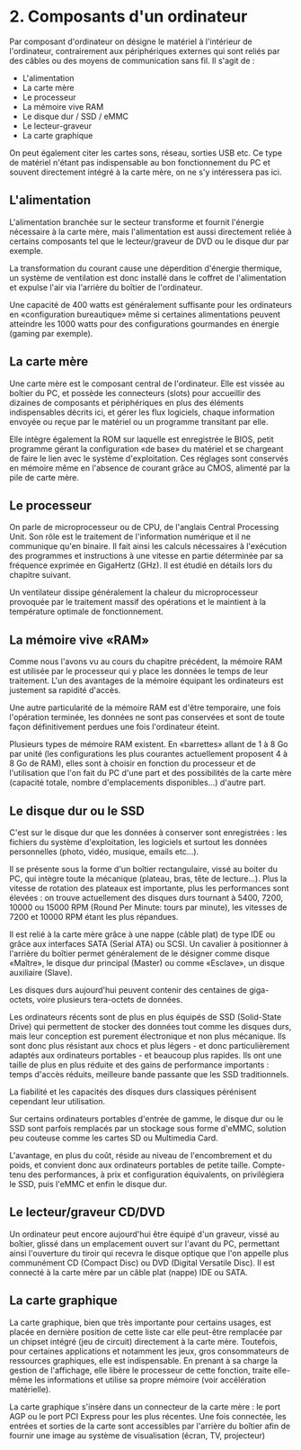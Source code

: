 # 2. Composants d'un ordinateur

Par composant d'ordinateur on désigne le matériel à l'intérieur de l'ordinateur, contrairement aux périphériques externes qui sont reliés par des câbles ou des moyens de communication sans fil.
Il s'agit de :

- L'alimentation
- La carte mère
- Le processeur
- La mémoire vive RAM
- Le disque dur / SSD / eMMC
- Le lecteur-graveur
- La carte graphique

On peut également citer les cartes sons, réseau, sorties USB etc. Ce type de matériel n'étant pas indispensable au bon fonctionnement du PC et souvent directement intégré à la carte mère, on ne s'y intéressera pas ici.


## L'alimentation
L'alimentation branchée sur le secteur transforme et fournit l'énergie nécessaire à la carte mère, mais l'alimentation est aussi directement reliée à certains composants tel que le lecteur/graveur de DVD ou le disque dur par exemple. 

La transformation du courant cause une déperdition d'énergie thermique, un système de ventilation est donc installé dans le coffret de l'alimentation et expulse l'air via l'arrière du boîtier de l'ordinateur. 

Une capacité de 400 watts est généralement suffisante pour les ordinateurs en «configuration bureautique» même si certaines alimentations peuvent atteindre les 1000 watts pour des configurations gourmandes en énergie (gaming par exemple).

## La carte mère
Une carte mère est le composant central de l'ordinateur. Elle est vissée au boîtier du PC, et possède les connecteurs (slots) pour accueillir des dizaines de composants et périphériques en plus des éléments indispensables décrits ici, et gérer les flux logiciels, chaque information envoyée ou reçue par le matériel ou un programme transitant par elle. 

Elle intègre également la ROM sur laquelle est enregistrée le BIOS, petit programme gérant la configuration «de base» du matériel et se chargeant de faire le lien avec le système d'exploitation. Ces réglages sont conservés en mémoire même en l'absence de courant grâce au CMOS, alimenté par la pile de carte mère.

## Le processeur
On parle de microprocesseur ou de CPU, de l'anglais Central Processing Unit. Son rôle est le traitement de l'information numérique et il ne communique qu'en binaire. Il fait ainsi les calculs nécessaires à l'exécution des programmes et instructions à une vitesse en partie déterminée par sa fréquence exprimée en GigaHertz (GHz). Il est étudié en détails lors du chapitre suivant.

Un ventilateur dissipe généralement la chaleur du microprocesseur provoquée par le traitement massif des opérations et le maintient à la température optimale de fonctionnement. 

## La mémoire vive «RAM»
Comme nous l'avons vu au cours du chapitre précédent, la mémoire RAM est utilisée par le processeur qui y place les données le temps de leur traitement. L'un des avantages de la mémoire équipant les ordinateurs est justement sa rapidité d'accès. 

Une autre particularité de la mémoire RAM est d'être temporaire, une fois l'opération terminée, les données ne sont pas conservées et sont de toute façon définitivement perdues une fois l'ordinateur éteint. 

Plusieurs types de mémoire RAM existent. En «barrettes» allant de 1 à 8 Go par unité (les configurations les plus courantes actuellement proposent 4 à 8 Go de RAM), elles sont à choisir en fonction du processeur et de l'utilisation que l'on fait du PC d'une part et des possibilités de la carte mère (capacité totale, nombre d'emplacements disponibles...) d'autre part.

## Le disque dur ou le SSD
C'est sur le disque dur que les données à conserver sont enregistrées : les fichiers du système d'exploitation, les logiciels et surtout les données personnelles (photo, vidéo, musique, emails etc...). 

Il se présente sous la forme d'un boîtier rectangulaire, vissé au boiter du PC, qui intègre toute la mécanique (plateau, bras, tête de lecture...). Plus la vitesse de rotation des plateaux est importante, plus les performances sont élevées : on trouve actuellement des disques durs tournant à 5400, 7200, 10000 ou 15000 RPM (Round Per Minute: tours par minute), les vitesses de 7200 et 10000 RPM étant les plus répandues. 

Il est relié à la carte mère grâce à une nappe (câble plat) de type IDE ou grâce aux interfaces SATA (Serial ATA) ou SCSI. Un cavalier à positionner à l'arrière du boîtier permet généralement de le désigner comme disque «Maître», le disque dur principal (Master) ou comme «Esclave», un disque auxiliaire (Slave). 

Les disques durs aujourd'hui peuvent contenir des centaines de giga-octets, voire plusieurs tera-octets de données.

Les ordinateurs récents sont de plus en plus équipés de SSD (Solid-State Drive) qui permettent de stocker des données tout comme les disques durs, mais leur conception est purement électronique et non plus mécanique. Ils sont donc plus résistant aux chocs et plus légers - et donc particulièrement adaptés aux ordinateurs portables - et beaucoup plus rapides. Ils ont une taille de plus en plus réduite et des gains de performance importants : temps d'accès réduits, meilleure bande passante que les SSD traditionnels.

La fiabilité et les capacités des disques durs classiques pérénisent cependant leur utilisation.

Sur certains ordinateurs portables d'entrée de gamme, le disque dur ou le SSD sont parfois remplacés par un stockage sous forme d'eMMC, solution peu couteuse comme les cartes SD ou Multimedia Card.

 L'avantage, en plus du coût, réside au niveau de l'encombrement et du poids, et convient donc aux ordinateurs portables de petite taille. Compte-tenu des performances, à prix et configuration équivalents, on privilégiera le SSD, puis l'eMMC et enfin le disque dur.


## Le lecteur/graveur CD/DVD
Un ordinateur peut encore aujourd'hui être équipé d'un graveur, vissé au boîtier, glissé dans un emplacement ouvert sur l'avant du PC, permettant ainsi l'ouverture du tiroir qui recevra le disque optique que l'on appelle plus communément CD (Compact Disc) ou DVD (Digital Versatile Disc). Il est connecté à la carte mère par un câble plat (nappe) IDE ou SATA. 

## La carte graphique
La carte graphique, bien que très importante pour certains usages, est placée en dernière position de cette liste car elle peut-être remplacée par un chipset intégré (jeu de circuit) directement à la carte mère. Toutefois, pour certaines applications et notamment les jeux, gros consommateurs de ressources graphiques, elle est indispensable. En prenant à sa charge la gestion de l'affichage, elle libère le processeur de cette fonction, traite elle-même les informations et utilise sa propre mémoire (voir accélération matérielle). 

La carte graphique s'insère dans un connecteur de la carte mère : le port AGP ou le port PCI Express pour les plus récentes. Une fois connectée, les entrées et sorties de la carte sont accessibles par l'arrière du boîtier afin de fournir une image au système de visualisation (écran, TV, projecteur)
